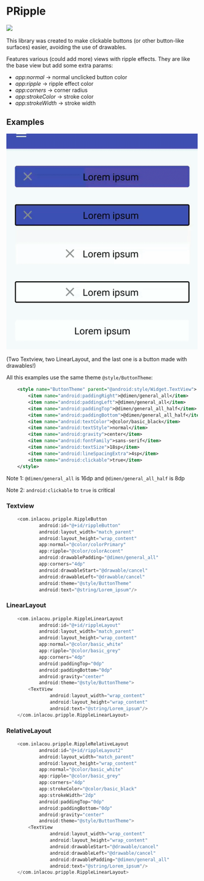 # PRipple

[![](https://jitpack.io/v/inlacou/PRipple.svg)](https://jitpack.io/#inlacou/PRipple)

This library was created to make clickable buttons (or other button-like surfaces) easier, avoiding the use of drawables.

Features various (could add more) views with ripple effects. They are like the base view but add some extra params:

* *app:normal* -> normal unclicked button color
* *app:ripple* -> ripple effect color
* *app:corners* -> corner radius
* *app:strokeColor* -> stroke color
* *app:strokeWidth* -> stroke width

## Examples
![pripple_showcase1](https://github.com/inlacou/PRipple/blob/master/pripple_showcase1.gif)

(Two Textview, two LinearLayout, and the last one is a button made with drawables!)

All this examples use the same theme `@style/ButtonTheme`:
```xml
    <style name="ButtonTheme" parent="@android:style/Widget.TextView">
        <item name="android:paddingRight">@dimen/general_all</item>
        <item name="android:paddingLeft">@dimen/general_all</item>
        <item name="android:paddingTop">@dimen/general_all_half</item>
        <item name="android:paddingBottom">@dimen/general_all_half</item>
        <item name="android:textColor">@color/basic_black</item>
        <item name="android:textStyle">normal</item>
        <item name="android:gravity">center</item>
        <item name="android:fontFamily">sans-serif</item>
        <item name="android:textSize">18sp</item>
        <item name="android:lineSpacingExtra">4sp</item>
        <item name="android:clickable">true</item>
    </style>
```
Note 1: `@dimen/general_all` is 16dp and `@dimen/general_all_half` is 8dp

Note 2: `android:clickable` to `true` is critical

### Textview
```kt
    <com.inlacou.pripple.RippleButton
            android:id="@+id/rippleButton"
            android:layout_width="match_parent"
            android:layout_height="wrap_content"
            app:normal="@color/colorPrimary"
            app:ripple="@color/colorAccent"
            android:drawablePadding="@dimen/general_all"
            app:corners="4dp"
            android:drawableStart="@drawable/cancel"
            android:drawableLeft="@drawable/cancel"
            android:theme="@style/ButtonTheme"
            android:text="@string/Lorem_ipsum"/>
```

### LinearLayout
```kt
    <com.inlacou.pripple.RippleLinearLayout
            android:id="@+id/rippleLayout"
            android:layout_width="match_parent"
            android:layout_height="wrap_content"
            app:normal="@color/basic_white"
            app:ripple="@color/basic_grey"
            app:corners="4dp"
            android:paddingTop="0dp"
            android:paddingBottom="0dp"
            android:gravity="center"
            android:theme="@style/ButtonTheme">
        <TextView
                android:layout_width="wrap_content"
                android:layout_height="wrap_content"
                android:text="@string/Lorem_ipsum"/>
    </com.inlacou.pripple.RippleLinearLayout>
```

### RelativeLayout
```kt
    <com.inlacou.pripple.RippleRelativeLayout
            android:id="@+id/rippleLayout2"
            android:layout_width="match_parent"
            android:layout_height="wrap_content"
            app:normal="@color/basic_white"
            app:ripple="@color/basic_grey"
            app:corners="4dp"
            app:strokeColor="@color/basic_black"
            app:strokeWidth="2dp"
            android:paddingTop="0dp"
            android:paddingBottom="0dp"
            android:gravity="center"
            android:theme="@style/ButtonTheme">
        <TextView
                android:layout_width="wrap_content"
                android:layout_height="wrap_content"
                android:drawableStart="@drawable/cancel"
                android:drawableLeft="@drawable/cancel"
                android:drawablePadding="@dimen/general_all"
                android:text="@string/Lorem_ipsum"/>
    </com.inlacou.pripple.RippleLinearLayout>
```
